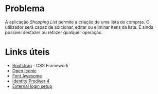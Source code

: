 # Problema

A aplicação _Shopping List_ permite a criação de uma lista de compras. O utilizador será capaz de adicionar, editar ou eliminar itens da lista. É ainda possível desfazer ou refazer qualquer operação.

# Links úteis

* [Bootstrap](https://getbootstrap.com/docs/5.1/getting-started/introduction/) - CSS Framework
* [Open Iconic](https://useiconic.com/open)
* [Font Awesome](https://fontawesome.com/v4/icons/)
* [Identity Prodiver 4](https://identityserver4.readthedocs.io/en/latest/)
* [External login setup](https://docs.microsoft.com/en-us/aspnet/core/security/authentication/social/?view=aspnetcore-6.0&tabs=visual-studio)